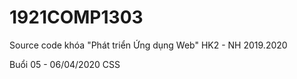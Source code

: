 # 1921COMP1303
Source code khóa "Phát triển Ứng dụng Web" HK2 - NH 2019.2020

Buổi 05 - 06/04/2020
CSS
